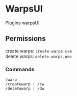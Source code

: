 # WarpsUI
Plugins warpsUI

## Permissions
create warps: ```create.warps.use```<br>
delete warps: ```delete.warps.use```

### Commands

```
/warp
/createwarp | /cw 
/deletewarp | /dw
```
